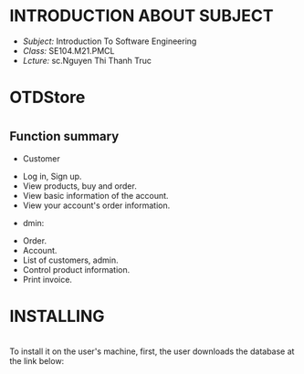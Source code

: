 # INTRODUCTION ABOUT SUBJECT
* *Subject:* Introduction To Software Engineering
* *Class:* SE104.M21.PMCL
* *Lcture:* sc.Nguyen Thi Thanh Truc

# OTDStore

# <h2>Function summary</h2>
- Customer
+ Log in, Sign up.
+ View products, buy and order.
+ View basic information of the account.
+ View your account's order information.

- dmin:
+ Order.
+ Account.
+ List of customers, admin.
+ Control product information.
+ Print invoice.

# INSTALLING 
<br>To install it on the user's machine, first, the user downloads the database at the link below:</br>
